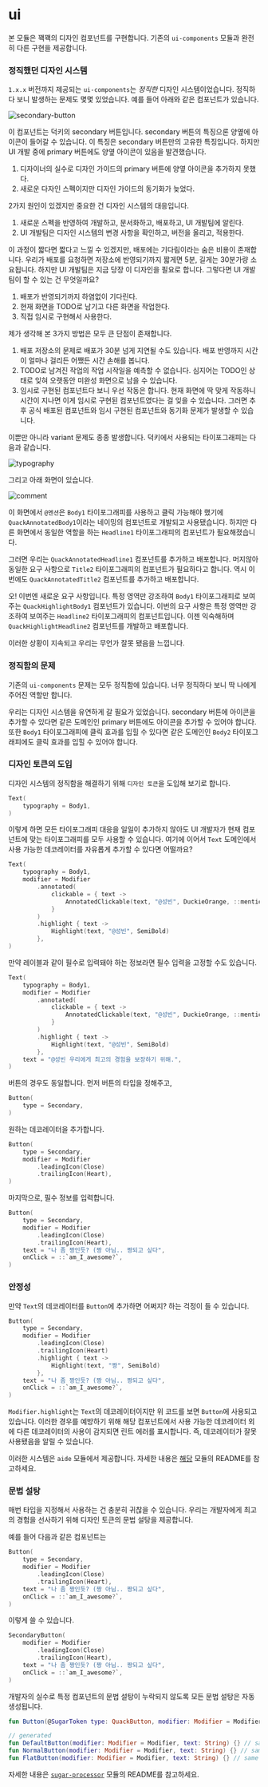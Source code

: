 # ui

본 모듈은 꽥꽥의 디자인 컴포넌트를 구현합니다. 기존의 `ui-components` 모듈과 완전히 다른 구현을 제공합니다.

### 정직했던 디자인 시스템

`1.x.x` 버전까지 제공되는 `ui-components`는 *정직한* 디자인 시스템이었습니다. 정직하다 보니 발생하는 문제도 몇몇 있었습니다. 예를 들어 아래와 같은 컴포넌트가 있습니다.

![secondary-button](assets/secondary-button.svg)

이 컴포넌트는 덕키의 secondary 버튼입니다. secondary 버튼의 특징으론 양옆에 아이콘이 들어갈 수 있습니다. 이 특징은 secondary 버튼만의 고유한 특징입니다. 하지만 UI 개발 중에 primary 버튼에도 양옆 아이콘이 있음을 발견했습니다.

1. 디자이너의 실수로 디자인 가이드의 primary 버튼에 양옆 아이콘을 추가하지 못했다.
2. 새로운 다자인 스펙이지만 디자인 가이드의 동기화가 늦었다.

2가지 원인이 있겠지만 중요한 건 디자인 시스템의 대응입니다.

1. 새로운 스펙을 반영하여 개발하고, 문서화하고, 배포하고, UI 개발팀에 알린다.
2. UI 개발팀은 디자인 시스템의 변경 사항을 확인하고, 버전을 올리고, 적용한다.

이 과정이 짧다면 짧다고 느낄 수 있겠지만, 배포에는 기다림이라는 숨은 비용이 존재합니다. 우리가 배포를 요청하면 저장소에 반영되기까지 짧게면 5분, 길게는 30분가량 소요됩니다. 하지만 UI 개발팀은 지금 당장 이 디자인을 필요로 합니다. 그렇다면 UI 개발팀이 할 수 있는 건 무엇일까요?

1. 배포가 반영되기까지 하염없이 기다린다.
2. 현재 화면을 TODO로 남기고 다른 화면을 작업한다.
3. 직접 임시로 구현해서 사용한다.

제가 생각해 본 3가지 방법은 모두 큰 단점이 존재합니다.

1. 배포 저장소의 문제로 배포가 30분 넘게 지연될 수도 있습니다. 배포 반영까지 시간이 얼마나 걸리든 어쨌든 시간 손해를 봅니다.
2. TODO로 남겨진 작업의 작업 시작일을 예측할 수 없습니다. 심지어는 TODO인 상태로 잊혀 오랫동안 미완성 화면으로 남을 수 있습니다.
3. 임시로 구현된 컴포넌트다 보니 우선 작동은 합니다. 현재 화면에 딱 맞게 작동하니 시간이 지나면 이게 임시로 구현된 컴포넌트였다는 걸 잊을 수 있습니다. 그러면 추후 공식 배포된 컴포넌트와 임시 구현된 컴포넌트와 동기화 문제가 발생할 수 있습니다.

이뿐만 아니라 variant 문제도 종종 발생합니다. 덕키에서 사용되는 타이포그래피는 다음과 같습니다.

![typography](assets/typography.svg)

그리고 아래 화면이 있습니다.

![comment](assets/comment-ui.svg)

이 화면에서 `@멘션`은 `Body1` 타이포그래피를 사용하고 클릭 가능해야 했기에 `QuackAnnotatedBody1`이라는 네이밍의 컴포넌트로 개발되고 사용됐습니다. 하지만 다른 화면에서 동일한 역할을 하는 `Headline1` 타이포그래피의 컴포넌트가 필요해졌습니다.

그러면 우리는 `QuackAnnotatedHeadline1` 컴포넌트를 추가하고 배포합니다. 머지않아 동일한 요구 사항으로 `Title2` 타이포그래피의 컴포넌트가 필요하다고 합니다. 역시 이번에도 `QuackAnnotatedTitle2` 컴포넌트를 추가하고 배포합니다.

오! 이번엔 새로운 요구 사항입니다. 특정 영역만 강조하여 `Body1` 타이포그래피로 보여주는 `QuackHighlightBody1` 컴포넌트가 있습니다. 이번의 요구 사항은 특정 영역만 강조하여 보여주는 `Headline2` 타이포그래피의 컴포넌트입니다. 이젠 익숙해하며 `QuackHighlightHeadline2` 컴포넌트를 개발하고 배포합니다.

이러한 상황이 지속되고 우리는 무언가 잘못 됐음을 느낍니다.

### 정직함의 문제

기존의 `ui-components` 문제는 모두 정직함에 있습니다. 너무 정직하다 보니 딱 나에게 주어진 역할만 합니다.

우리는 디자인 시스템을 유연하게 갈 필요가 있었습니다. secondary 버튼에 아이콘을 추가할 수 있다면 같은 도메인인 primary 버튼에도 아이콘을 추가할 수 있어야 합니다. 또한 `Body1` 타이포그래피에 클릭 효과를 입힐 수 있다면 같은 도메인인 `Body2` 타이포그래피에도 클릭 효과를 입힐 수 있어야 합니다.

### 디자인 토큰의 도입

디자인 시스템의 정직함을 해결하기 위해 `디자인 토큰`을 도입해 보기로 합니다.

```kotlin
Text(
    typography = Body1,
)
```

이렇게 하면 모든 타이포그래피 대응을 일일이 추가하지 않아도 UI 개발자가 현재 컴포넌트에 맞는 타이포그래피를 모두 사용할 수 있습니다. 여기에 이어서 `Text` 도메인에서 사용 가능한 데코레이터를 자유롭게 추가할 수 있다면 어떨까요?

```kotlin
Text(
    typography = Body1,
    modifier = Modifier
        .annotated(
            clickable = { text ->
                AnnotatedClickable(text, "@성빈", DuckieOrange, ::mentionClicked)
            }
        )
        .highlight { text ->
            Highlight(text, "@성빈", SemiBold)
        },
)
```

만약 레이블과 같이 필수로 입력돼야 하는 정보라면 필수 입력을 고정할 수도 있습니다.

```kotlin
Text(
    typography = Body1,
    modifier = Modifier
        .annotated(
            clickable = { text ->
                AnnotatedClickable(text, "@성빈", DuckieOrange, ::mentionClicked)
            }
        )
        .highlight { text ->
            Highlight(text, "@성빈", SemiBold)
        },
    text = "@성빈 우리에게 최고의 경험을 보장하기 위해.",
)
```

버튼의 경우도 동일합니다. 먼저 버튼의 타입을 정해주고,

```kotlin
Button(
    type = Secondary,
)
```

원하는 데코레이터을 추가합니다.

```kotlin
Button(
    type = Secondary,
    modifier = Modifier
        .leadingIcon(Close)
        .trailingIcon(Heart),
)
```

마지막으로, 필수 정보를 입력합니다. 

```kotlin
Button(
    type = Secondary,
    modifier = Modifier
        .leadingIcon(Close)
        .trailingIcon(Heart),
    text = "나 좀 짱인듯? (짱 아님.. 짱되고 싶다",
    onClick = ::`am_I_awesome?`,
)
```

### 안정성

만약 `Text`의 데코레이터를 `Button`에 추가하면 어쩌지? 하는 걱정이 들 수 있습니다.

```kotlin
Button(
    type = Secondary,
    modifier = Modifier
        .leadingIcon(Close)
        .trailingIcon(Heart)
        .highlight { text ->
            Highlight(text, "짱", SemiBold)
        },
    text = "나 좀 짱인듯? (짱 아님.. 짱되고 싶다",
    onClick = ::`am_I_awesome?`,
)
```

`Modifier.highlight`는 `Text`의 데코레이터이지만 위 코드를 보면 `Button`에 사용되고 있습니다. 이러한 경우를 예방하기 위해 해당 컴포넌트에서 사용 가능한 데코레이터 외에 다른 데코레이터의 사용이 감지되면 린트 에러를 표시합니다. 즉, 데코레이터가 잘못 사용됐음을 알릴 수 있습니다.

이러한 시스템은 `aide` 모듈에서 제공합니다. 자세한 내용은 [해당](../aide) 모듈의 README를 참고하세요.

### 문법 설탕

매번 타입을 지정해서 사용하는 건 충분히 귀찮을 수 있습니다. 우리는 개발자에게 최고의 경험을 선사하기 위해 디자인 토큰의 문법 설탕을 제공합니다.

예를 들어 다음과 같은 컴포넌트는

```kotlin
Button(
    type = Secondary,
    modifier = Modifier
        .leadingIcon(Close)
        .trailingIcon(Heart),
    text = "나 좀 짱인듯? (짱 아님.. 짱되고 싶다",
    onClick = ::`am_I_awesome?`,
)
```

이렇게 쓸 수 있습니다.

 ```kotlin
 SecondaryButton(
     modifier = Modifier
         .leadingIcon(Close)
         .trailingIcon(Heart),
     text = "나 좀 짱인듯? (짱 아님.. 짱되고 싶다",
     onClick = ::`am_I_awesome?`,
 )
 ```

개발자의 실수로 특정 컴포넌트의 문법 설탕이 누락되지 않도록 모든 문법 설탕은 자동 생성됩니다.

```kotlin
fun Button(@SugarToken type: QuackButton, modifier: Modifier = Modifier, text: String) {}

// generated
fun DefaultButton(modifier: Modifier = Modifier, text: String) {} // same as Button(type = QuackButton.Default, ...)
fun NormalButton(modifier: Modifier = Modifier, text: String) {} // same as Button(type = QuackButton.Normal, ...)
fun FlatButton(modifier: Modifier = Modifier, text: String) {} // same as Button(type = QuackButton.Flat, ...)
```

 자세한 내용은 [`sugar-processor`](../sugar-processor) 모듈의 README를 참고하세요.
